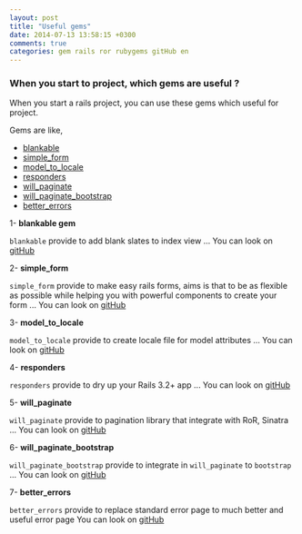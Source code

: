 ```yaml
---
layout: post
title: "Useful gems"
date: 2014-07-13 13:58:15 +0300
comments: true
categories: gem rails ror rubygems gitHub en
---
```



### When you start to project, which gems are useful ?

When you start a rails project, you can use these gems which useful for project.

Gems are like,

* [blankable](https://rubygems.org/gems/blankable)
* [simple_form](https://rubygems.org/gems/simple_form)
* [model_to_locale](https://rubygems.org/gems/model_to_locale)
* [responders](https://rubygems.org/gems/responders)
* [will_paginate](https://rubygems.org/gems/will_paginate)
* [will_paginate_bootstrap](https://rubygems.org/gems/will_paginate-bootstrap)
* [better_errors](https://rubygems.org/gems/better_errors)

<!-- more -->

1- **blankable gem**

`blankable` provide to add blank slates to index view ...
You can look on [gitHub](https://github.com/lab2023/blankable)

2- **simple_form**

`simple_form` provide to make easy rails forms, aims is that to be as flexible as possible
while helping you with powerful components to create your form ... You can look on [gitHub](https://github.com/plataformatec/simple_form)

3- **model_to_locale**

`model_to_locale` provide to create locale file for model attributes ...
You can look on [gitHub](https://github.com/lab2023/model_to_locale)

4- **responders**

`responders` provide to dry up your Rails 3.2+ app ...
You can look on [gitHub](https://github.com/plataformatec/responders)


5- **will_paginate**

`will_paginate` provide to pagination library that integrate with RoR, Sinatra ...
You can look on [gitHub](https://github.com/mislav/will_paginate)

6- **will_paginate_bootstrap**

`will_paginate_bootstrap` provide to integrate in `will_paginate` to `bootstrap` ...
You can look on [gitHub](https://github.com/bootstrap-ruby/will_paginate-bootstrap)

7- **better_errors**

`better_errors` provide to replace standard error page to much better and useful error page
You can look on [gitHub](https://github.com/charliesome/better_errorss)

